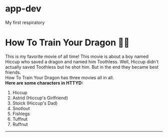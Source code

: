 # app-dev
My first respiratory
# **How To Train Your Dragon** :boy::dragon:
This is my favorite movie of all time! This movie is about a boy named Hiccup who saved a dragon and named him Toothless. Well, Hiccup didn't actually saved Toothless but he shot him. But in the end they became best friends. <br>
How To Train Your Dragon has three movies all in all. <br>
**Here are some characters in HTTYD:**
1. Hiccup
2. Astrid (Hiccup's Girlfriend)
3. Stoick (Hiccup's Dad)
4. Snotlout
5. Fishlegs
6. Tuffnut
7. Ruffnut
---
